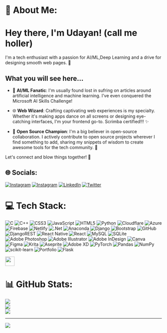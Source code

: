 # 💫 About Me:
# Hey there, I'm Udayan! (call me holler)

I'm a tech enthusiast with a passion for AI/ML,Deep Learning and a drive for designing smooth web pages. 🚀

## What you will see here...

- 🤖 **AI/ML Fanatic**: I'm usually found lost in sufring on articles around artificial intelligence and machine learning. I've even conquered the Microsoft AI Skills Challenge!

- 🌐 **Web Wizard**: Crafting captivating web experiences is my specialty. Whether it's making apps dance on all screens or designing eye-catching interfaces, I'm your frontend go-to. Scrimba certified!!! ✨

- 🌟 **Open Source Champion**: I'm a big believer in open-source collaboration. I actively contribute to open source projects wherever I find something to add, sharing my snippets of wisdom to create awesome tools for the tech community. 🚀

Let's connect and blow things together! 🌟



## 🌐 Socials:
[![Instagram](https://img.shields.io/badge/Instagram-%23E4405F.svg?logo=Instagram&logoColor=white)](https://instagram.com/hollermay) [![Instagram](https://img.shields.io/badge/Instagram-%23E4405F.svg?logo=Instagram&logoColor=black)](https://instagram.com/im.udayan) [![LinkedIn](https://img.shields.io/badge/LinkedIn-%230077B5.svg?logo=linkedin&logoColor=white)](https://linkedin.com/in/udayan-s-7a8600246/) [![Twitter](https://img.shields.io/badge/Twitter-%231DA1F2.svg?logo=Twitter&logoColor=white)](https://twitter.com/UdayanShar29025) 

# 💻 Tech Stack:
![C](https://img.shields.io/badge/c-%2300599C.svg?style=for-the-badge&logo=c&logoColor=white) ![C++](https://img.shields.io/badge/c++-%2300599C.svg?style=for-the-badge&logo=c%2B%2B&logoColor=white) ![CSS3](https://img.shields.io/badge/css3-%231572B6.svg?style=for-the-badge&logo=css3&logoColor=white) ![JavaScript](https://img.shields.io/badge/javascript-%23323330.svg?style=for-the-badge&logo=javascript&logoColor=%23F7DF1E) ![HTML5](https://img.shields.io/badge/html5-%23E34F26.svg?style=for-the-badge&logo=html5&logoColor=white) ![Python](https://img.shields.io/badge/python-3670A0?style=for-the-badge&logo=python&logoColor=ffdd54) ![Cloudflare](https://img.shields.io/badge/Cloudflare-F38020?style=for-the-badge&logo=Cloudflare&logoColor=white) ![Azure](https://img.shields.io/badge/azure-%230072C6.svg?style=for-the-badge&logo=azure-devops&logoColor=white) ![Firebase](https://img.shields.io/badge/firebase-%23039BE5.svg?style=for-the-badge&logo=firebase) ![Netlify](https://img.shields.io/badge/netlify-%23000000.svg?style=for-the-badge&logo=netlify&logoColor=#00C7B7) ![.Net](https://img.shields.io/badge/.NET-5C2D91?style=for-the-badge&logo=.net&logoColor=white) ![Anaconda](https://img.shields.io/badge/Anaconda-%2344A833.svg?style=for-the-badge&logo=anaconda&logoColor=white) ![Django](https://img.shields.io/badge/django-%23092E20.svg?style=for-the-badge&logo=django&logoColor=white) ![Bootstrap](https://img.shields.io/badge/bootstrap-%23563D7C.svg?style=for-the-badge&logo=bootstrap&logoColor=white) ![GitHub](https://img.shields.io/badge/GitHub-%23121011.svg?style=for-the-badge&logo=github&logoColor=white) ![DjangoREST](https://img.shields.io/badge/DJANGO-REST-ff1709?style=for-the-badge&logo=django&logoColor=white&color=ff1709&labelColor=gray) ![React Native](https://img.shields.io/badge/react_native-%2320232a.svg?style=for-the-badge&logo=react&logoColor=%2361DAFB) ![React](https://img.shields.io/badge/react-%2320232a.svg?style=for-the-badge&logo=react&logoColor=%2361DAFB) ![MySQL](https://img.shields.io/badge/mysql-%2300f.svg?style=for-the-badge&logo=mysql&logoColor=white) ![SQLite](https://img.shields.io/badge/sqlite-%2307405e.svg?style=for-the-badge&logo=sqlite&logoColor=white) ![Adobe Photoshop](https://img.shields.io/badge/adobephotoshop-%2331A8FF.svg?style=for-the-badge&logo=adobephotoshop&logoColor=white) ![Adobe Illustrator](https://img.shields.io/badge/adobeillustrator-%23FF9A00.svg?style=for-the-badge&logo=adobeillustrator&logoColor=white) ![Adobe InDesign](https://img.shields.io/badge/Adobe%20InDesign-49021F?style=for-the-badge&logo=adobeindesign&logoColor=white) ![Canva](https://img.shields.io/badge/Canva-%2300C4CC.svg?style=for-the-badge&logo=Canva&logoColor=white) 	![Figma](https://img.shields.io/badge/figma-%23F24E1E.svg?style=for-the-badge&logo=figma&logoColor=white) ![Krita](https://img.shields.io/badge/Krita-203759?style=for-the-badge&logo=krita&logoColor=EEF37B) ![Aseprite](https://img.shields.io/badge/Aseprite-FFFFFF?style=for-the-badge&logo=Aseprite&logoColor=#7D929E) ![Adobe XD](https://img.shields.io/badge/Adobe%20XD-470137?style=for-the-badge&logo=Adobe%20XD&logoColor=#FF61F6) ![PyTorch](https://img.shields.io/badge/PyTorch-%23EE4C2C.svg?style=for-the-badge&logo=PyTorch&logoColor=white) ![Pandas](https://img.shields.io/badge/pandas-%23150458.svg?style=for-the-badge&logo=pandas&logoColor=white) ![NumPy](https://img.shields.io/badge/numpy-%23013243.svg?style=for-the-badge&logo=numpy&logoColor=white) ![scikit-learn](https://img.shields.io/badge/scikit--learn-%23F7931E.svg?style=for-the-badge&logo=scikit-learn&logoColor=white) ![Portfolio](https://img.shields.io/badge/Portfolio-%23000000.svg?style=for-the-badge&logo=firefox&logoColor=#FF7139) ![Flask](https://img.shields.io/badge/flask-%23000.svg?style=for-the-badge&logo=flask&logoColor=white)

<img height="30px" src="https://ziadoua.github.io/m3-Markdown-Badges/badges/Hacktoberfest2023/hacktoberfest20231.svg">

# 📊 GitHub Stats:
![](https://github-readme-stats.vercel.app/api?username=hollermay&theme=onedark&hide_border=false&include_all_commits=true&count_private=false)<br/>
![](https://github-readme-streak-stats.herokuapp.com/?user=hollermay&theme=onedark&hide_border=false)<br/>
![](https://github-readme-stats.vercel.app/api/top-langs/?username=hollermay&theme=onedark&hide_border=false&include_all_commits=true&count_private=false&layout=compact)


---
[![](https://visitcount.itsvg.in/api?id=hollermay&icon=8&color=6)](https://visitcount.itsvg.in)

